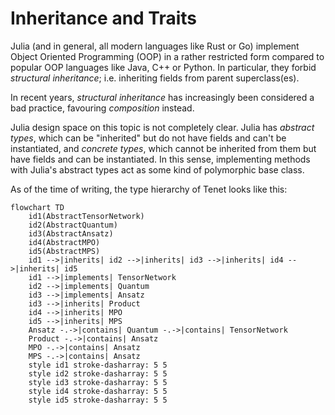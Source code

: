 # Inheritance and Traits

Julia (and in general, all modern languages like Rust or Go) implement Object Oriented Programming (OOP) in a rather restricted form compared to popular OOP languages like Java, C++ or Python.
In particular, they forbid _structural inheritance_; i.e. inheriting fields from parent superclass(es).

In recent years, _structural inheritance_ has increasingly been considered a bad practice, favouring _composition_ instead.

Julia design space on this topic is not completely clear. Julia has _abstract types_, which can be "inherited" but do not have fields and can't be instantiated, and _concrete types_, which cannot be inherited from them but have fields and can be instantiated. In this sense, implementing methods with Julia's abstract types act as some kind of polymorphic base class.

As of the time of writing, the type hierarchy of Tenet looks like this:

```mermaid
flowchart TD
    id1(AbstractTensorNetwork)
    id2(AbstractQuantum)
    id3(AbstractAnsatz)
    id4(AbstractMPO)
    id5(AbstractMPS)
    id1 -->|inherits| id2 -->|inherits| id3 -->|inherits| id4 -->|inherits| id5
    id1 -->|implements| TensorNetwork
    id2 -->|implements| Quantum
    id3 -->|implements| Ansatz
    id3 -->|inherits| Product
    id4 -->|inherits| MPO
    id5 -->|inherits| MPS
    Ansatz -.->|contains| Quantum -.->|contains| TensorNetwork
    Product -.->|contains| Ansatz
    MPO -.->|contains| Ansatz
    MPS -.->|contains| Ansatz
    style id1 stroke-dasharray: 5 5
    style id2 stroke-dasharray: 5 5
    style id3 stroke-dasharray: 5 5
    style id4 stroke-dasharray: 5 5
    style id5 stroke-dasharray: 5 5
```
